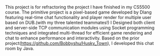 This project is for refractoring the project I have finished in my CS5500 course.
The primitive project is a pixel-based game developed by Dlang featuring real-time chat functionality and player render for multiple user based on DUB.(with my three talented teammates!)
I Designed both client and server-side TCP communication modules using Socket programming techniques and integrated multi-thread for efficient game rendering and chat to enhance performance and interactivity.
Based on the prior project(https://github.com/Bobbyshu/Husky_Town), I developed this chat room by Java.
